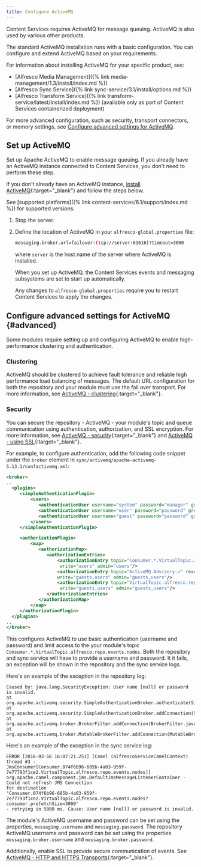 ```yaml
---
title: Configure ActiveMQ
---
```


Content Services requires ActiveMQ for message queuing. ActiveMQ is also used by various other products.

The standard ActiveMQ installation runs with a basic configuration. You can configure and extend ActiveMQ based on your requirements.

For information about installing ActiveMQ for your specific product, see:

* [Alfresco Media Management]({% link media-management/1.3/install/index.md %})
* [Alfresco Sync Service]({% link sync-service/3.1/install/options.md %})
* [Alfresco Transform Service]({% link transform-service/latest/install/index.md %}) (available only as part of Content Services containerized deployment)

For more advanced configuration, such as security, transport connectors, or memory settings, see [Configure advanced settings for ActiveMQ](#advanced).

## Set up ActiveMQ

Set up Apache ActiveMQ to enable message queuing. If you already have an ActiveMQ instance connected to Content Services, you don't need to perform these step.

If you don't already have an ActiveMQ instance, [install ActiveMQ](https://activemq.apache.org/installation.html){:target="_blank"} and follow the steps below.

See [supported platforms]({% link content-services/6.1/support/index.md %}) for supported versions.

1. Stop the server.

2. Define the location of ActiveMQ in your `alfresco-global.properties` file:

    ```bash
    messaging.broker.url=failover:(tcp://server:61616)?timeout=3000
    ```

    where `server` is the host name of the server where ActiveMQ is installed.

    When you set up ActiveMQ, the Content Services events and messaging subsystems are set to start up automatically.

    Any changes to `alfresco-global.properties` require you to restart Content Services to apply the changes.

## Configure advanced settings for ActiveMQ {#advanced}

Some modules require setting up and configuring ActiveMQ to enable high-performance clustering and authentication.

### Clustering

ActiveMQ should be clustered to achieve fault tolerance and reliable high performance load balancing of messages. The default URL configuration for both the repository and your module must use the fail over transport. For more information, see [ActiveMQ - clustering](http://activemq.apache.org/clustering.html){:target="_blank"}.

### Security

You can secure the repository - ActiveMQ - your module's topic and queue communication using authentication, authorization, and SSL encryption. For more information, see [ActiveMQ - security](https://activemq.apache.org/security.html){:target="_blank"} and [ActiveMQ - using SSL](https://activemq.apache.org/how-do-i-use-ssl.html){:target="_blank"}.

For example, to configure authentication, add the following code snippet under the `broker` element in `sync/activemq/apache-activemq-5.13.1/confactivemq.xml`:

```xml
<broker>
..
  <plugins>
     <simpleAuthenticationPlugin>
         <users>
            <authenticationUser username="system" password="manager" groups="users,admins"/>
            <authenticationUser username="user" password="password" groups="users"/>
            <authenticationUser username="guest" password="password" groups="guests"/>
         </users>
     </simpleAuthenticationPlugin>

     <authorizationPlugin>
         <map>
            <authorizationMap>
               <authorizationEntries>
                   <authorizationEntry topic="Consumer.*.VirtualTopic.alfresco.repo.events.nodes>" read="users"
                    write="users" admin="users"/>
                   <authorizationEntry topic="ActiveMQ.Advisory.>" read="guests,users"
                   write="guests,users" admin="guests,users"/>
                   <authorizationEntry topic="VirtualTopic.alfresco.repo.events.nodes" read="guests,users"
                    write="guests,users" admin="guests,users"/>
               </authorizationEntries>
            </authorizationMap>
         </map>
     </authorizationPlugin>
  </plugins>
..
</broker>
```

This configures ActiveMQ to use basic authentication (username and password) and limit access to the your module's topic `Consumer.*.VirtualTopic.alfresco.repo.events.nodes`. Both the repository and sync service will have to provide a username and password. It it fails, an exception will be shown in the repository and the sync service logs.

Here's an example of the exception in the repository log:

```text
Caused by: java.lang.SecurityException: User name [null] or password is invalid.
at
org.apache.activemq.security.SimpleAuthenticationBroker.authenticate(SimpleAuthenticationBroker.java:103)
at
org.apache.activemq.security.SimpleAuthenticationBroker.addConnection(SimpleAuthenticationBroker.java:71)
at
org.apache.activemq.broker.BrokerFilter.addConnection(BrokerFilter.java:98)
at
org.apache.activemq.broker.MutableBrokerFilter.addConnection(MutableBrokerFilter.java:103)
```

Here's an example of the exception in the sync service log:

```text
ERROR [2016-03-16 16:07:21.251] [Camel (alfrescoServiceCamelContext) thread #3 -
JmsConsumer[Consumer.074f6b96-685b-4a03-959f-7e77793f1ce2.VirtualTopic.alfresco.repo.events.nodes]]
org.apache.camel.component.jms.DefaultJmsMessageListenerContainer - Could not refresh JMS Connection
for destination
'Consumer.074f6b96-685b-4a03-959f-7e77793f1ce2.VirtualTopic.alfresco.repo.events.nodes?consumer.prefetchSize=3000'
- retrying in 5000 ms. Cause: User name [null] or password is invalid.
```

The module's ActiveMQ username and password can be set using the properties, `messaging.username` and `messaging.password`. The repository ActiveMQ username and password can be set using the properties `messaging.broker.username` and `messaging.broker.password`.

Additionally, enable SSL to provide secure communication of events. See [ActiveMQ - HTTP and HTTPS Transports](https://activemq.apache.org/http-and-https-transports-reference.html){:target="_blank"}.
